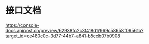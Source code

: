 # 接口文档
https://console-docs.apipost.cn/preview/62938fc2c3f418d1/969c58658f09561b?target_id=ce480c0c-3d77-44b7-a841-b5ccb07b0908